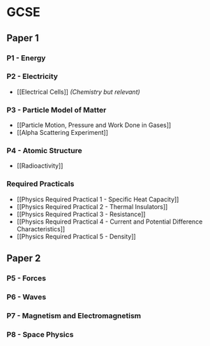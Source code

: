 # GCSE
## Paper 1

### P1 - Energy
### P2 - Electricity
- [[Electrical Cells]] *(Chemistry but relevant)*
### P3 - Particle Model of Matter
- [[Particle Motion, Pressure and Work Done in Gases]]
- [[Alpha Scattering Experiment]]
### P4 - Atomic Structure
- [[Radioactivity]]
### Required Practicals
- [[Physics Required Practical 1 - Specific Heat Capacity]]
- [[Physics Required Practical 2 - Thermal Insulators]]
- [[Physics Required Practical 3 - Resistance]]
- [[Physics Required Practical 4 - Current and Potential Difference Characteristics]]
- [[Physics Required Practical 5 - Density]]
## Paper 2

### P5 - Forces
### P6 - Waves 
### P7 - Magnetism and Electromagnetism
### P8 - Space Physics 